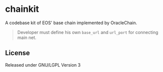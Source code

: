 # chainkit
A codebase kit of EOS' base chain implemented by OracleChain.


> Developer must define his own `base_url` and `url_port` for connecting main net.

## License
Released under GNU/LGPL Version 3
